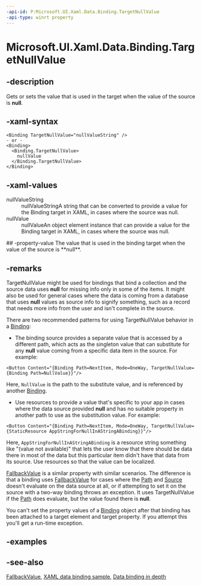 ```yaml
---
-api-id: P:Microsoft.UI.Xaml.Data.Binding.TargetNullValue
-api-type: winrt property
---
```


<!-- Property syntax
public object TargetNullValue { get;  set; }
-->

# Microsoft.UI.Xaml.Data.Binding.TargetNullValue

## -description
Gets or sets the value that is used in the target when the value of the source is **null**.

## -xaml-syntax
```xaml
<Binding TargetNullValue="nullValueString" />
- or -
<Binding>
  <Binding.TargetNullValue>
    nullValue
  </Binding.TargetNullValue>
</Binding>
```


## -xaml-values
<dl><dt>nullValueString</dt><dd>nullValueStringA string that can be converted to provide a value for the Binding target in XAML, in cases where the source was null.</dd>
<dt>nullValue</dt><dd>nullValueAn object element instance that can provide a value for the Binding target in XAML, in cases where the source was null.</dd>
</dl>
## -property-value
The value that is used in the binding target when the value of the source is **null**.

## -remarks
TargetNullValue might be used for bindings that bind a collection and the source data uses **null** for missing info only in some of the items. It might also be used for general cases where the data is coming from a database that uses **null** values as source info to signify something, such as a record that needs more info from the user and isn't complete in the source.

There are two recommended patterns for using TargetNullValue behavior in a [Binding](binding.md):
+ The binding source provides a separate value that is accessed by a different path, which acts as the singleton value that can substitute for any **null** value coming from a specific data item in the source. For example:

```xaml
<Button Content="{Binding Path=NextItem, Mode=OneWay, TargetNullValue={Binding Path=NullValue}}"/>
```

 Here, `NullValue` is the path to the substitute value, and is referenced by another [Binding](binding.md).
+ Use resources to provide a value that's specific to your app in cases where the data source provided **null** and has no suitable property in another path to use as the substitution value. For example:

```xaml
<Button Content="{Binding Path=NextItem, Mode=OneWay, TargetNullValue={StaticResource AppStringForNullInAStringABinding}}"/>
```

 Here, `AppStringForNullInAStringABinding` is a resource string something like "(value not available)" that lets the user know that there should be data there in most of the data but this particular item didn't have that data from its source. Use resources so that the value can be localized.


[FallbackValue](binding_fallbackvalue.md) is a similar property with similar scenarios. The difference is that a binding uses [FallbackValue](binding_fallbackvalue.md) for cases where the [Path](binding_path.md) and [Source](binding_source.md) doesn't evaluate on the data source at all, or if attempting to set it on the source with a two-way binding throws an exception. It uses TargetNullValue if the [Path](binding_path.md) does evaluate, but the value found there is **null**.

You can't set the property values of a [Binding](binding.md) object after that binding has been attached to a target element and target property. If you attempt this you'll get a run-time exception.

## -examples

## -see-also
[FallbackValue](binding_fallbackvalue.md), [XAML data binding sample](https://github.com/Microsoft/Windows-universal-samples/tree/master/Samples/XamlBind), [Data binding in depth](/windows/uwp/data-binding/data-binding-in-depth)

